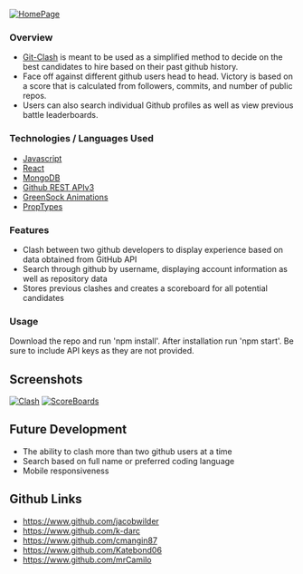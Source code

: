 [![HomePage](https://imgur.com/dOmI2VY.png)](https://imgur.com/dOmI2VY.png)

### Overview
* [Git-Clash](http://git-battle.herokuapp.com/) is meant to be used as a simplified method to decide on the best candidates to hire based on their past github history.
* Face off against different github users head to head. Victory is based on a score that is calculated from followers, commits, and number of public repos.
* Users can also search individual Github profiles as well as view previous battle leaderboards. 

### Technologies / Languages Used
- [Javascript](https://developer.mozilla.org/en-US/docs/Web/JavaScript)
- [React](https://reactjs.org)
- [MongoDB](https://mongodb.com)
- [Github REST APIv3](https://developer.github.com/v3)
- [GreenSock Animations](https://greensock.com/)
- [PropTypes](https://www.npmjs.com/package/prop-types)

### Features
* Clash between two github developers to display experience based on data obtained from GitHub API
* Search through github by username, displaying account information as well as repository data
* Stores previous clashes and creates a scoreboard for all potential candidates

### Usage
Download the repo and run 'npm install'. After installation run 'npm start'. 
Be sure to include API keys as they are not provided.

## Screenshots
[![Clash](https://imgur.com/WmsAWU3.png)](https://imgur.com/WmsAWU3.png)
[![ScoreBoards](https://imgur.com/vdv0NXM.png)](https://imgur.com/vdv0NXM.png)

## Future Development
* The ability to clash more than two github users at a time
* Search based on full name or preferred coding language
* Mobile responsiveness

## Github Links
* https://www.github.com/jacobwilder
* https://www.github.com/k-darc
* https://www.github.com/cmangin87
* https://www.github.com/Katebond06
* https://www.github.com/mrCamilo
